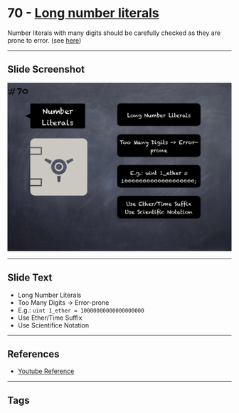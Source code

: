 # 70 - [Long number literals](Long%20number%20literals.md)

 Number literals with many digits should be carefully checked as they are prone to error. (see [here](https://github.com/crytic/slither/wiki/Detector-Documentation#too-many-digits))
___
## Slide Screenshot
![070.png](../../images/4.%20Pitfalls%20and%20Best%20Practices%20101/070.png)
___
## Slide Text
- Long Number Literals
- Too Many Digits -> Error-prone
- E.g.: `uint 1_ether = 10000000000000000000` 
- Use Ether/Time Suffix
- Use Scientifice Notation
___
## References
- [Youtube Reference](https://youtu.be/byA3MLLiKMM?t=479)
___
## Tags